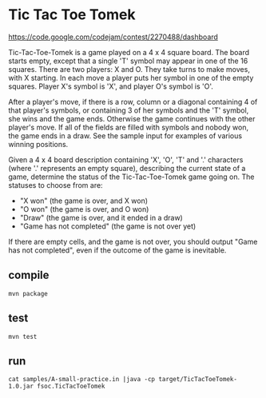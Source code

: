 # Tic Tac Toe Tomek
https://code.google.com/codejam/contest/2270488/dashboard

Tic-Tac-Toe-Tomek is a game played on a 4 x 4 square board. The board starts empty, except that a single 'T' symbol may appear in one of the 16 squares. There are two players: X and O. They take turns to make moves, with X starting. In each move a player puts her symbol in one of the empty squares. Player X's symbol is 'X', and player O's symbol is 'O'.

After a player's move, if there is a row, column or a diagonal containing 4 of that player's symbols, or containing 3 of her symbols and the 'T' symbol, she wins and the game ends. Otherwise the game continues with the other player's move. If all of the fields are filled with symbols and nobody won, the game ends in a draw. See the sample input for examples of various winning positions.

Given a 4 x 4 board description containing 'X', 'O', 'T' and '.' characters (where '.' represents an empty square), describing the current state of a game, determine the status of the Tic-Tac-Toe-Tomek game going on. The statuses to choose from are:

* "X won" (the game is over, and X won)
* "O won" (the game is over, and O won)
* "Draw" (the game is over, and it ended in a draw)
* "Game has not completed" (the game is not over yet)

If there are empty cells, and the game is not over, you should output "Game has not completed", even if the outcome of the game is inevitable.

## compile
    mvn package

## test
    mvn test

## run
    cat samples/A-small-practice.in |java -cp target/TicTacToeTomek-1.0.jar fsoc.TicTacToeTomek

